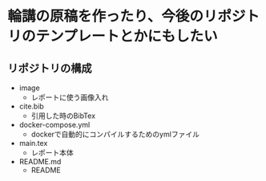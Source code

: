 # 輪講の原稿を作ったり、今後のリポジトリのテンプレートとかにもしたい
## リポジトリの構成
- image
    - レポートに使う画像入れ
- cite.bib
    - 引用した時のBibTex
- docker-compose.yml
    - dockerで自動的にコンパイルするためのymlファイル
- main.tex
    - レポート本体
- README.md
    - README
